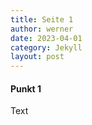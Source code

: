 ```yaml
---
title: Seite 1
author: werner
date: 2023-04-01
category: Jekyll
layout: post
---
```


#### Punkt 1
Text
